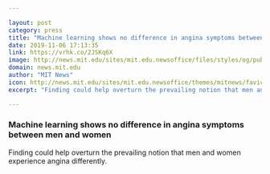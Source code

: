 ```yaml
---

layout: post
category: press
title: "Machine learning shows no difference in angina symptoms between men and women"
date: 2019-11-06 17:13:35
link: https://vrhk.co/2JSKq6X
image: http://news.mit.edu/sites/mit.edu.newsoffice/files/styles/og/public/images/2019/stylized-heart-attack-angina_0.jpg
domain: news.mit.edu
author: "MIT News"
icon: http://news.mit.edu/sites/mit.edu.newsoffice/themes/mitnews/favicon.ico
excerpt: "Finding could help overturn the prevailing notion that men and women experience angina differently."

---
```


### Machine learning shows no difference in angina symptoms between men and women

Finding could help overturn the prevailing notion that men and women experience angina differently.